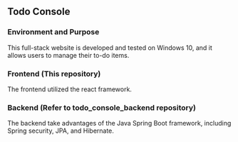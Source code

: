 ## Todo Console

### Environment and Purpose
This full-stack website is developed and tested on Windows 10, and it allows users to manage their to-do items.

### Frontend (This repository)
The frontend utilized the react framework.

### Backend (Refer to todo_console_backend repository)
The backend take advantages of the Java Spring Boot framework, including Spring security, JPA, and Hibernate.
